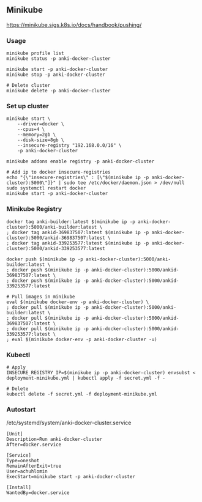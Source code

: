 ## Minikube

https://minikube.sigs.k8s.io/docs/handbook/pushing/  

### Usage

    minikube profile list
    minikube status -p anki-docker-cluster

    minikube start -p anki-docker-cluster
    minikube stop -p anki-docker-cluster
    
    # Delete cluster
    minikube delete -p anki-docker-cluster

### Set up cluster

    minikube start \
        --driver=docker \
        --cpus=4 \
        --memory=2gb \
        --disk-size=8gb \
        --insecure-registry "192.168.0.0/16" \
        -p anki-docker-cluster
        
    minikube addons enable registry -p anki-docker-cluster
    
    # Add ip to docker insecure-registries
    echo "{\"insecure-registries\" : [\"$(minikube ip -p anki-docker-cluster):5000\"]}" | sudo tee /etc/docker/daemon.json > /dev/null
    sudo systemctl restart docker
    minikube start -p anki-docker-cluster
    
### Minikube Registry

    docker tag anki-builder:latest $(minikube ip -p anki-docker-cluster):5000/anki-builder:latest \
    ; docker tag ankid-369837507:latest $(minikube ip -p anki-docker-cluster):5000/ankid-369837507:latest \
    ; docker tag ankid-339253577:latest $(minikube ip -p anki-docker-cluster):5000/ankid-339253577:latest
    
    docker push $(minikube ip -p anki-docker-cluster):5000/anki-builder:latest \
    ; docker push $(minikube ip -p anki-docker-cluster):5000/ankid-369837507:latest \
    ; docker push $(minikube ip -p anki-docker-cluster):5000/ankid-339253577:latest
    
    # Pull images in minikube
    eval $(minikube docker-env -p anki-docker-cluster) \
    ; docker pull $(minikube ip -p anki-docker-cluster):5000/anki-builder:latest \
    ; docker pull $(minikube ip -p anki-docker-cluster):5000/ankid-369837507:latest \
    ; docker pull $(minikube ip -p anki-docker-cluster):5000/ankid-339253577:latest \
    ; eval $(minikube docker-env -p anki-docker-cluster -u)
    
### Kubectl

    # Apply
    INSECURE_REGISTRY_IP=$(minikube ip -p anki-docker-cluster) envsubst < deployment-minikube.yml | kubectl apply -f secret.yml -f -
    
    # Delete
    kubectl delete -f secret.yml -f deployment-minikube.yml
    
### Autostart

/etc/systemd/system/anki-docker-cluster.service

    [Unit]
    Description=Run anki-docker-cluster
    After=docker.service
    
    [Service]
    Type=oneshot
    RemainAfterExit=true
    User=achuhlomin
    ExecStart=minikube start -p anki-docker-cluster
    
    [Install]
    WantedBy=docker.service
